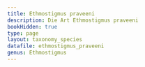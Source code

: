 ```yaml
---
title: Ethmostigmus praveeni
description: Die Art Ethmostigmus praveeni
bookHidden: true
type: page
layout: taxonomy_species
datafile: ethmostigmus_praveeni
genus: Ethmostigmus
---
```


